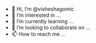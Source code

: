 - 👋 Hi, I’m @visheshagomic
- 👀 I’m interested in ...
- 🌱 I’m currently learning ...
- 💞️ I’m looking to collaborate on ...
- 📫 How to reach me ...

<!---
visheshagomic/visheshagomic is a ✨ special ✨ repository because its `README.md` (this file) appears on your GitHub profile.
You can click the Preview link to take a look at your changes.
--->
